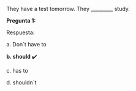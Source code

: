 They have a test tomorrow. They _________ study.

**Pregunta 1:**

Respuesta:

a. Don´t have to

**b. should** ✔️

c. has to

d. shouldn´t
